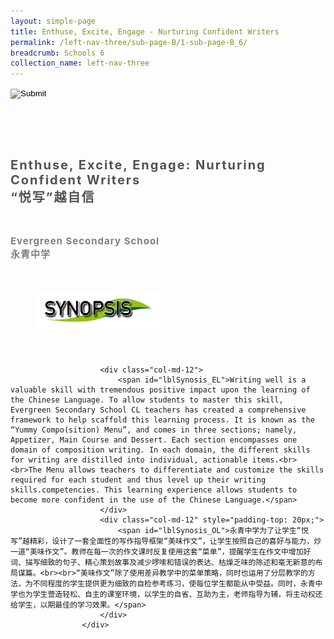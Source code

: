 ```yaml
---
layout: simple-page
title: Enthuse, Excite, Engage - Nurturing Confident Writers
permalink: /left-nav-three/sub-page-B/1-sub-page-B_6/
breadcrumb: Schools 6 
collection_name: left-nav-three
---
```




<input type="image" name="btnBack" id="btnBack" onclick="goBack()" src="/images/btnBack.png" style="height:70px;">


<link href="/misc/bootstrap.min.css" rel="stylesheet" />
<link href="/misc/Site.css" rel="stylesheet" />
<style>
    .divSPMain {
        padding: 20px;
        padding-top: 20px;
        text-align: justify;
        border-radius: 20px;
    }
    .divSPInfo {
        padding-top: 1px;
    }
</style>

<script>
        function goBack() {
          window.history.back();
        }
        </script>
        
<div id="PanelSess">
   <div class="col-md-12" style="padding-top: 40px;">
                    <span id="lblTitle_EL" style="font-weight: bold; font-size: 20px; letter-spacing: 2px; color: #525252">Enthuse, Excite, Engage: Nurturing Confident Writers<br>“悦写”越自信</span>
                </div>
                <div class="col-md-12" style="padding-top: 30px;">
                    <b style="font-size: 17px; color: #525252; display: none;">SCHOOL / ORGANISATION</b><br />
                    <span id="lblOrg_EL" style="font-weight: bold; font-size: 15px; letter-spacing: 1px; color: #7f7f7f">Evergreen Secondary School<br>永青中学</span>
                </div>
    <div class="row divSPMain">
        <h2 style="text-decoration: underline; padding-left: 20px;">
            <img src="/images/sessions/HderSynopsis.png" style="height: 60px;width:199px;" /></h2>
        <div class="col-md-2">
        </div>
    </div>
    <div class="col-md-2">
    </div>
<div class="divSPInfo col-md-10">

                        <div class="col-md-12">
                            <span id="lblSynosis_EL">Writing well is a valuable skill with tremendous positive impact upon the learning of the Chinese Language. To allow students to master this skill, Evergreen Secondary School CL teachers has created a comprehensive framework to help scaffold this learning process. It is known as the “Yummy Compo(sition) Menu”, and comes in three sections; namely, Appetizer, Main Course and Dessert. Each section encompasses one domain of composition writing. In each domain, the different skills for writing are distilled into individual, actionable items.<br><br>The Menu allows teachers to differentiate and customize the skills required for each student and thus level up their writing skills.competencies. This learning experience allows students to become more confident in the use of the Chinese Language.</span>
                        </div>
                        <div class="col-md-12" style="padding-top: 20px;">
                            <span id="lblSynosis_OL">永青中学为了让学生“悦写”越精彩，设计了一套全面性的写作指导框架“美味作文”，让学生按照自己的喜好与能力，炒一道“美味作文”。教师在每一次的作文课时反复使用这套“菜单”，提醒学生在作文中增加好词、描写细致的句子、精心策划故事及减少啰嗦和错误的表达、枯燥乏味的陈述和毫无新意的布局谋篇。<br><br>“美味作文”除了使用差异教学中的菜单策略，同时也运用了分层教学的方法，为不同程度的学生提供更为细致的自检参考练习，使每位学生都能从中受益。同时，永青中学也为学生营造轻松、自主的课室环境，以学生的自省、互助为主，老师指导为辅，将主动权还给学生，以期最佳的学习效果。</span>
                        </div>
                    </div>

</div>
